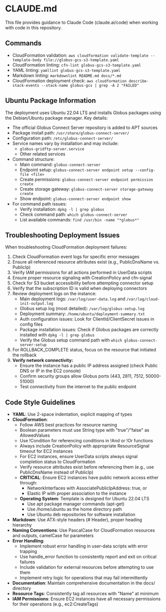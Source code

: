 # CLAUDE.md

This file provides guidance to Claude Code (claude.ai/code) when working with code in this repository.

## Commands

- CloudFormation validation: `aws cloudformation validate-template --template-body file://globus-gcs-s3-template.yaml`
- CloudFormation linting: `cfn-lint globus-gcs-s3-template.yaml`
- YAML linting: `yamllint globus-gcs-s3-template.yaml`
- Markdown linting: `markdownlint README.md docs/*.md`
- CloudFormation deployment check: `aws cloudformation describe-stack-events --stack-name globus-gcs | grep -A 2 "FAILED"`

## Ubuntu Package Information

The deployment uses Ubuntu 22.04 LTS and installs Globus packages using the Debian/Ubuntu package manager. Key details:

- The official Globus Connect Server repository is added to APT sources
- Package install path: `/usr/share/globus-connect-server/`
- Configuration path: `/etc/globus-connect-server/`
- Service names vary by installation and may include:
  - `globus-gridftp-server.service`
  - Other related services
- Command structure:
  - Main command: `globus-connect-server`
  - Endpoint setup: `globus-connect-server endpoint setup --config-file <file>`
  - Create permissions: `globus-connect-server endpoint permission create`
  - Create storage gateway: `globus-connect-server storage-gateway create`
  - Show endpoint: `globus-connect-server endpoint show`
- For command path issues:
  - Verify installation: `dpkg -l | grep globus`
  - Check command path: `which globus-connect-server`
  - List available commands: `find /usr/bin -name "*globus*"`

## Troubleshooting Deployment Issues

When troubleshooting CloudFormation deployment failures:

1. Check CloudFormation event logs for specific error messages
2. Ensure all referenced resource attributes exist (e.g., PublicDnsName vs. PublicIp)
3. Verify IAM permissions for all actions performed in UserData scripts
4. Ensure proper resource signaling with CreationPolicy and cfn-signal
5. Check for S3 bucket accessibility before attempting connector setup
6. Verify that the subscription ID is valid when deploying connectors
7. Review deployment logs on the instance:
   - Main deployment logs: `/var/log/user-data.log` and `/var/log/cloud-init-output.log`
   - Globus setup log (most detailed): `/var/log/globus-setup.log`
   - Deployment summary: `/home/ubuntu/deployment-summary.txt`
   - Auth configuration issues: Look for ClientId/ClientSecret issues in config files
   - Package installation issues: Check if Globus packages are correctly installed with `dpkg -l | grep globus`
   - Verify the Globus setup command path with `which globus-connect-server-setup`
8. For ROLLBACK_COMPLETE status, focus on the resource that initiated the rollback
9. **Verify network connectivity:**
   - Ensure the instance has a public IP address assigned (check Public DNS or IP in the EC2 console)
   - Confirm security groups allow Globus ports (443, 2811, 7512, 50000-51000)
   - Test connectivity from the internet to the public endpoint

## Code Style Guidelines

- **YAML**: Use 2-space indentation, explicit mapping of types
- **CloudFormation**: 
  - Follow AWS best practices for resource naming
  - Boolean parameters must use String type with "true"/"false" as AllowedValues
  - Use !Condition for referencing conditions in !And or !Or functions
  - Always include CreationPolicy with appropriate ResourceSignal timeout for EC2 instances
  - For EC2 instances, ensure UserData scripts always signal completion status to CloudFormation
  - Verify resource attributes exist before referencing them (e.g., use PublicDnsName instead of PublicIp)
  - **CRITICAL**: Ensure EC2 instances have public network access either through:
    - NetworkInterfaces with AssociatePublicIpAddress: true, or
    - Elastic IP with proper association to the instance
  - **Operating System**: Template is designed for Ubuntu 22.04 LTS
    - Use apt package manager commands (apt-get)
    - Use /home/ubuntu as the home directory path
    - Use Ubuntu deb repositories for software installation
- **Markdown**: Use ATX-style headers (# Header), proper heading hierarchy
- **Naming Conventions**: Use PascalCase for CloudFormation resources and outputs, camelCase for parameters
- **Error Handling**: 
  - Implement robust error handling in user-data scripts with error trapping
  - Use handle_error function to consistently report and exit on critical failures
  - Include validation for external resources before attempting to use them
  - Implement retry logic for operations that may fail intermittently
- **Documentation**: Maintain comprehensive documentation in the docs/ directory
- **Resource Tags**: Consistently tag all resources with "Name" at minimum
- **IAM Permissions**: Ensure EC2 instances have all necessary permissions for their operations (e.g., ec2:CreateTags)